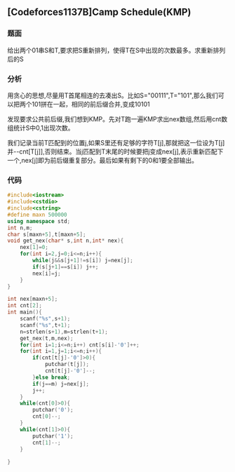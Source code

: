 ## [Codeforces1137B]Camp Schedule(KMP)

### 题面

给出两个01串S和T,要求把S重新排列，使得T在S中出现的次数最多。求重新排列后的S

### 分析

用贪心的思想,尽量用T首尾相连的去凑出S。比如S="00111",T="101",那么我们可以把两个101拼在一起，相同的前后缀合并,变成10101

发现要求公共前后缀,我们想到KMP。先对T跑一遍KMP求出nex数组,然后用cnt数组统计S中0,1出现次数。

我们记录当前T匹配到的位置j,如果S里还有足够的字符T[j],那就把这一位设为T[j]并--cnt[T[j]],否则结束。当j匹配到T末尾的时候要把j变成nex[j],表示重新匹配下一个,nex[j]即为前后缀重复部分。最后如果有剩下的0和1要全部输出。

### 代码

```cpp
#include<iostream>
#include<cstdio>
#include<cstring> 
#define maxn 500000
using namespace std;
int n,m;
char s[maxn+5],t[maxn+5];
void get_nex(char* s,int n,int* nex){
	nex[1]=0;
	for(int i=2,j=0;i<=n;i++){
		while(j&&s[j+1]!=s[i]) j=nex[j];
		if(s[j+1]==s[i]) j++;
		nex[i]=j;
	} 
}

int nex[maxn+5];
int cnt[2];
int main(){
	scanf("%s",s+1);
	scanf("%s",t+1);
	n=strlen(s+1),m=strlen(t+1);
	get_nex(t,m,nex);
	for(int i=1;i<=n;i++) cnt[s[i]-'0']++;
	for(int i=1,j=1;i<=n;i++){
		if(cnt[t[j]-'0']>0){
			putchar(t[j]);
			cnt[t[j]-'0']--;
		}else break;
		if(j==m) j=nex[j];
		j++;
	}
	while(cnt[0]>0){
		putchar('0');
		cnt[0]--;
	}
	while(cnt[1]>0){
		putchar('1');
		cnt[1]--;
	}
	
}

```



